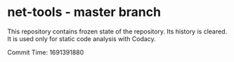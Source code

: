 # net-tools - master branch

This repository contains frozen state of the repository.
Its history is cleared. It is used only for static code
analysis with Codacy.

Commit Time: 1691391880